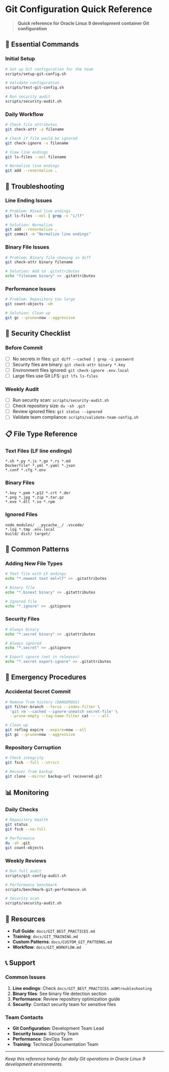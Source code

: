 # Git Configuration Quick Reference

> **Quick reference for Oracle Linux 9 development container Git configuration**

## 🚀 Essential Commands

### Initial Setup
```bash
# Set up Git configuration for the team
scripts/setup-git-config.sh

# Validate configuration
scripts/test-git-config.sh

# Run security audit
scripts/security-audit.sh
```

### Daily Workflow
```bash
# Check file attributes
git check-attr -a filename

# Check if file would be ignored
git check-ignore -v filename

# View line endings
git ls-files --eol filename

# Normalize line endings
git add --renormalize .
```

## 🔧 Troubleshooting

### Line Ending Issues
```bash
# Problem: Mixed line endings
git ls-files --eol | grep -v "i/lf"

# Solution: Normalize
git add --renormalize .
git commit -m "Normalize line endings"
```

### Binary File Issues
```bash
# Problem: Binary file showing in diff
git check-attr binary filename

# Solution: Add to .gitattributes
echo "filename binary" >> .gitattributes
```

### Performance Issues
```bash
# Problem: Repository too large
git count-objects -vH

# Solution: Clean up
git gc --prune=now --aggressive
```

## 🔐 Security Checklist

### Before Commit
- [ ] No secrets in files: `git diff --cached | grep -i password`
- [ ] Security files are binary: `git check-attr binary *.key`
- [ ] Environment files ignored: `git check-ignore .env.local`
- [ ] Large files use Git LFS: `git lfs ls-files`

### Weekly Audit
- [ ] Run security scan: `scripts/security-audit.sh`
- [ ] Check repository size: `du -sh .git`
- [ ] Review ignored files: `git status --ignored`
- [ ] Validate team compliance: `scripts/validate-team-config.sh`

## 📋 File Type Reference

### Text Files (LF line endings)
```
*.sh *.py *.js *.go *.rs *.md
Dockerfile* *.yml *.yaml *.json
*.conf *.cfg *.env
```

### Binary Files
```
*.key *.pem *.p12 *.crt *.der
*.png *.jpg *.zip *.tar.gz
*.exe *.dll *.so *.rpm
```

### Ignored Files
```
node_modules/ __pycache__/ .vscode/
*.log *.tmp .env.local
build/ dist/ target/
```

## 🎯 Common Patterns

### Adding New File Types
```bash
# Text file with LF endings
echo "*.newext text eol=lf" >> .gitattributes

# Binary file
echo "*.binext binary" >> .gitattributes

# Ignored file
echo "*.ignore" >> .gitignore
```

### Security Files
```bash
# Always binary
echo "*.secret binary" >> .gitattributes

# Always ignored
echo "*.secret" >> .gitignore

# Export ignore (not in releases)
echo "*.secret export-ignore" >> .gitattributes
```

## 🚨 Emergency Procedures

### Accidental Secret Commit
```bash
# Remove from history (DANGEROUS)
git filter-branch --force --index-filter \
  'git rm --cached --ignore-unmatch secret-file' \
  --prune-empty --tag-name-filter cat -- --all

# Clean up
git reflog expire --expire=now --all
git gc --prune=now --aggressive
```

### Repository Corruption
```bash
# Check integrity
git fsck --full --strict

# Recover from backup
git clone --mirror backup-url recovered.git
```

## 📊 Monitoring

### Daily Checks
```bash
# Repository health
git status
git fsck --no-full

# Performance
du -sh .git
git count-objects
```

### Weekly Reviews
```bash
# Run full audit
scripts/git-config-audit.sh

# Performance benchmark
scripts/benchmark-git-performance.sh

# Security scan
scripts/security-audit.sh
```

## 🔗 Resources

- **Full Guide**: `docs/GIT_BEST_PRACTICES.md`
- **Training**: `docs/GIT_TRAINING.md`
- **Custom Patterns**: `docs/CUSTOM_GIT_PATTERNS.md`
- **Workflow**: `docs/GIT_WORKFLOW.md`

## 📞 Support

### Common Issues
1. **Line endings**: Check `docs/GIT_BEST_PRACTICES.md#troubleshooting`
2. **Binary files**: See binary file detection section
3. **Performance**: Review repository optimization guide
4. **Security**: Contact security team for sensitive files

### Team Contacts
- **Git Configuration**: Development Team Lead
- **Security Issues**: Security Team
- **Performance**: DevOps Team
- **Training**: Technical Documentation Team

---

*Keep this reference handy for daily Git operations in Oracle Linux 9 development environments.*

